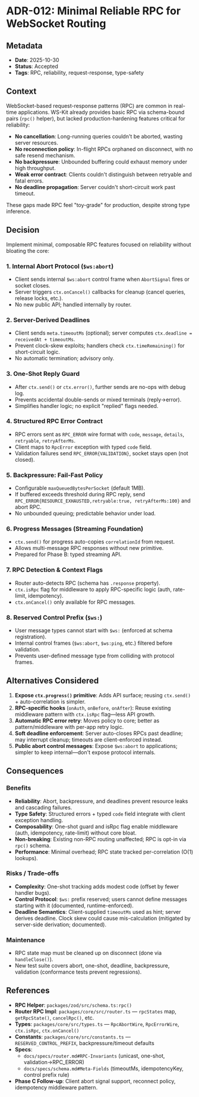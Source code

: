 # ADR-012: Minimal Reliable RPC for WebSocket Routing

## Metadata

- **Date**: 2025-10-30
- **Status**: Accepted
- **Tags**: RPC, reliability, request-response, type-safety

## Context

WebSocket-based request-response patterns (RPC) are common in real-time applications. WS-Kit already provides basic RPC via schema-bound pairs (`rpc()` helper), but lacked production-hardening features critical for reliability:

- **No cancellation**: Long-running queries couldn't be aborted, wasting server resources.
- **No reconnection policy**: In-flight RPCs orphaned on disconnect, with no safe resend mechanism.
- **No backpressure**: Unbounded buffering could exhaust memory under high throughput.
- **Weak error contract**: Clients couldn't distinguish between retryable and fatal errors.
- **No deadline propagation**: Server couldn't short-circuit work past timeout.

These gaps made RPC feel "toy-grade" for production, despite strong type inference.

## Decision

Implement minimal, composable RPC features focused on reliability without bloating the core:

### 1. **Internal Abort Protocol** (`$ws:abort`)

- Client sends internal `$ws:abort` control frame when `AbortSignal` fires or socket closes.
- Server triggers `ctx.onCancel()` callbacks for cleanup (cancel queries, release locks, etc.).
- No new public API; handled internally by router.

### 2. **Server-Derived Deadlines**

- Client sends `meta.timeoutMs` (optional); server computes `ctx.deadline = receivedAt + timeoutMs`.
- Prevent clock-skew exploits; handlers check `ctx.timeRemaining()` for short-circuit logic.
- No automatic termination; advisory only.

### 3. **One-Shot Reply Guard**

- After `ctx.send()` or `ctx.error()`, further sends are no-ops with debug log.
- Prevents accidental double-sends or mixed terminals (reply→error).
- Simplifies handler logic; no explicit "replied" flags needed.

### 4. **Structured RPC Error Contract**

- RPC errors sent as `RPC_ERROR` wire format with `code`, `message`, `details`, `retryable`, `retryAfterMs`.
- Client maps to `RpcError` exception with typed `code` field.
- Validation failures send `RPC_ERROR{VALIDATION}`, socket stays open (not closed).

### 5. **Backpressure: Fail-Fast Policy**

- Configurable `maxQueuedBytesPerSocket` (default 1MB).
- If buffered exceeds threshold during RPC reply, send `RPC_ERROR{RESOURCE_EXHAUSTED,retryable:true, retryAfterMs:100}` and abort RPC.
- No unbounded queuing; predictable behavior under load.

### 6. **Progress Messages (Streaming Foundation)**

- `ctx.send()` for progress auto-copies `correlationId` from request.
- Allows multi-message RPC responses without new primitive.
- Prepared for Phase B: typed streaming API.

### 7. **RPC Detection & Context Flags**

- Router auto-detects RPC (schema has `.response` property).
- `ctx.isRpc` flag for middleware to apply RPC-specific logic (auth, rate-limit, idempotency).
- `ctx.onCancel()` only available for RPC messages.

### 8. **Reserved Control Prefix** (`$ws:`)

- User message types cannot start with `$ws:` (enforced at schema registration).
- Internal control frames (`$ws:abort`, `$ws:ping`, etc.) filtered before validation.
- Prevents user-defined message type from colliding with protocol frames.

## Alternatives Considered

1. **Expose `ctx.progress()` primitive**: Adds API surface; reusing `ctx.send()` + auto-correlation is simpler.
2. **RPC-specific hooks** (`onAuth`, `onBefore`, `onAfter`): Reuse existing middleware pattern with `ctx.isRpc` flag—less API growth.
3. **Automatic RPC error retry**: Moves policy to core; better as pattern/middleware with per-app retry logic.
4. **Soft deadline enforcement**: Server auto-closes RPCs past deadline; may interrupt cleanup; timeouts are client-enforced instead.
5. **Public abort control messages**: Expose `$ws:abort` to applications; simpler to keep internal—don't expose protocol internals.

## Consequences

### Benefits

- **Reliability**: Abort, backpressure, and deadlines prevent resource leaks and cascading failures.
- **Type Safety**: Structured errors + typed `code` field integrate with client exception handling.
- **Composability**: One-shot guard and isRpc flag enable middleware (auth, idempotency, rate-limit) without core bloat.
- **Non-breaking**: Existing non-RPC routing unaffected; RPC is opt-in via `rpc()` schema.
- **Performance**: Minimal overhead; RPC state tracked per-correlation (O(1) lookups).

### Risks / Trade-offs

- **Complexity**: One-shot tracking adds modest code (offset by fewer handler bugs).
- **Control Protocol**: `$ws:` prefix reserved; users cannot define messages starting with it (documented, runtime-enforced).
- **Deadline Semantics**: Client-supplied `timeoutMs` used as hint; server derives deadline. Clock skew could cause mis-calculation (mitigated by server-side derivation; documented).

### Maintenance

- RPC state map must be cleaned up on disconnect (done via `handleClose()`).
- New test suite covers abort, one-shot, deadline, backpressure, validation (conformance tests prevent regressions).

## References

- **RPC Helper**: `packages/zod/src/schema.ts:rpc()`
- **Router RPC Impl**: `packages/core/src/router.ts` — `rpcStates` map, `getRpcState()`, `cancelRpc()`, etc.
- **Types**: `packages/core/src/types.ts` — `RpcAbortWire`, `RpcErrorWire`, `ctx.isRpc`, `ctx.onCancel()`
- **Constants**: `packages/core/src/constants.ts` — `RESERVED_CONTROL_PREFIX`, backpressure/timeout defaults
- **Specs**:
  - `docs/specs/router.md#RPC-Invariants` (unicast, one-shot, validation→RPC_ERROR)
  - `docs/specs/schema.md#Meta-Fields` (timeoutMs, idempotencyKey, control prefix rule)
- **Phase C Follow-up**: Client abort signal support, reconnect policy, idempotency middleware pattern.
